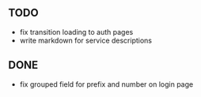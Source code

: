 ## TODO
- fix transition loading to auth pages
- write markdown for service descriptions

## DONE
- fix grouped field for prefix and number on login page
